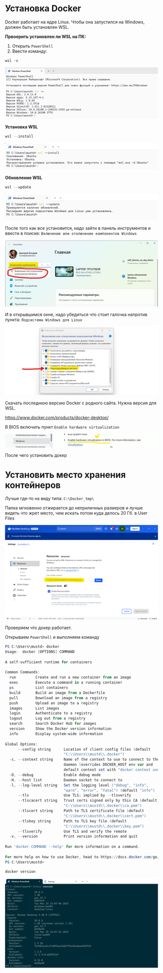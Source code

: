 # Установка Docker

Docker работает на ядре Linux. Чтобы она запустился на Windows, должен быть установлен WSL.

**Првоерить установлен ли WSL на ПК:**
1. Открыть `PowerShell`
2. Ввести команду:

```powershell
wsl -v
```


![](data/screen_003.png)

**Установка WSL**

```powershell
wsl --install
```

![](data/screen_004.png)

**Обновление WSL**

```powershell
wsl --update
```

![](data/screen_005.png)

После того как все установится, надо зайти в панель инструментов и ввести в поиске: `Включение или отключение компонентов Windows`

![](data/screen_006.png)

И в открывшимся окне, надо убедиться что стоит галочка напротив пункта: `Подсистема Windows для Linux`

![](data/screen_007.png)

Скачать последнюю версию Docker с родного сайта. Нужна версия для WSL.

https://www.docker.com/products/docker-desktop/

В BIOS включить пункт `Enable hardware virtualization`

![](data/screen_008.png)

После чего установить докер

# Установить место хранения контейнеров

Лучше где-то на виду типа: `C:\Docker_tmp\`

Папка мгновенно отжирается до неприличных размеров и лучше видеть что жрет место, чем искать потом куда делось 20 Гб. в User Files

![](data/screen_009.png)

Проверяем что докер работает.

Открываем `PowerShell` и выполняем команду

```powershell
PS C:\Users\mustd> docker
Usage:  docker [OPTIONS] COMMAND

A self-sufficient runtime for containers

Common Commands:
  run         Create and run a new container from an image
  exec        Execute a command in a running container
  ps          List containers
  build       Build an image from a Dockerfile
  pull        Download an image from a registry
  push        Upload an image to a registry
  images      List images
  login       Authenticate to a registry
  logout      Log out from a registry
  search      Search Docker Hub for images
  version     Show the Docker version information
  info        Display system-wide information

Global Options:
      --config string      Location of client config files (default
                           "C:\\Users\\mustd\\.docker")
  -c, --context string     Name of the context to use to connect to the
                           daemon (overrides DOCKER_HOST env var and
                           default context set with "docker context use")
  -D, --debug              Enable debug mode
  -H, --host list          Daemon socket to connect to
  -l, --log-level string   Set the logging level ("debug", "info",
                           "warn", "error", "fatal") (default "info")
      --tls                Use TLS; implied by --tlsverify
      --tlscacert string   Trust certs signed only by this CA (default
                           "C:\\Users\\mustd\\.docker\\ca.pem")
      --tlscert string     Path to TLS certificate file (default
                           "C:\\Users\\mustd\\.docker\\cert.pem")
      --tlskey string      Path to TLS key file (default
                           "C:\\Users\\mustd\\.docker\\key.pem")
      --tlsverify          Use TLS and verify the remote
  -v, --version            Print version information and quit

Run 'docker COMMAND --help' for more information on a command.

For more help on how to use Docker, head to https://docs.docker.com/go/guides/
PS C:\Users\mustd>
```

```powershell
docker version
```

![](data/screen_010.png)